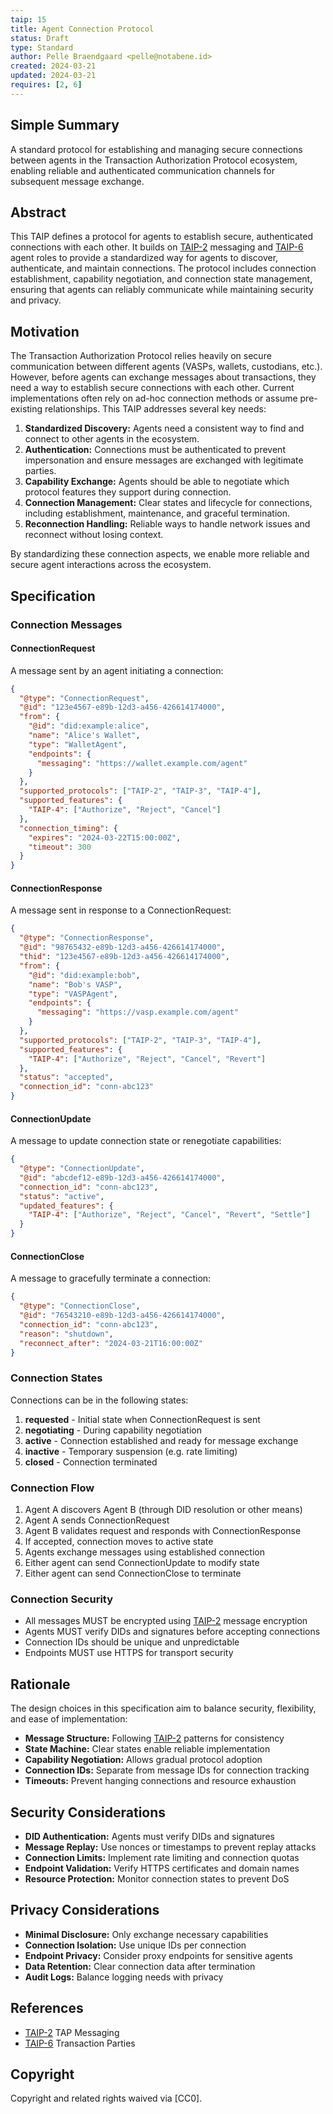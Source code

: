 ```yaml
---
taip: 15
title: Agent Connection Protocol
status: Draft
type: Standard
author: Pelle Braendgaard <pelle@notabene.id>
created: 2024-03-21
updated: 2024-03-21
requires: [2, 6]
---
```


## Simple Summary

A standard protocol for establishing and managing secure connections between agents in the Transaction Authorization Protocol ecosystem, enabling reliable and authenticated communication channels for subsequent message exchange.

## Abstract

This TAIP defines a protocol for agents to establish secure, authenticated connections with each other. It builds on [TAIP-2] messaging and [TAIP-6] agent roles to provide a standardized way for agents to discover, authenticate, and maintain connections. The protocol includes connection establishment, capability negotiation, and connection state management, ensuring that agents can reliably communicate while maintaining security and privacy.

## Motivation

The Transaction Authorization Protocol relies heavily on secure communication between different agents (VASPs, wallets, custodians, etc.). However, before agents can exchange messages about transactions, they need a way to establish secure connections with each other. Current implementations often rely on ad-hoc connection methods or assume pre-existing relationships. This TAIP addresses several key needs:

1. **Standardized Discovery:** Agents need a consistent way to find and connect to other agents in the ecosystem.
2. **Authentication:** Connections must be authenticated to prevent impersonation and ensure messages are exchanged with legitimate parties.
3. **Capability Exchange:** Agents should be able to negotiate which protocol features they support during connection.
4. **Connection Management:** Clear states and lifecycle for connections, including establishment, maintenance, and graceful termination.
5. **Reconnection Handling:** Reliable ways to handle network issues and reconnect without losing context.

By standardizing these connection aspects, we enable more reliable and secure agent interactions across the ecosystem.

## Specification

### Connection Messages

#### ConnectionRequest

A message sent by an agent initiating a connection:

```json
{
  "@type": "ConnectionRequest",
  "@id": "123e4567-e89b-12d3-a456-426614174000",
  "from": {
    "@id": "did:example:alice",
    "name": "Alice's Wallet",
    "type": "WalletAgent",
    "endpoints": {
      "messaging": "https://wallet.example.com/agent"
    }
  },
  "supported_protocols": ["TAIP-2", "TAIP-3", "TAIP-4"],
  "supported_features": {
    "TAIP-4": ["Authorize", "Reject", "Cancel"]
  },
  "connection_timing": {
    "expires": "2024-03-22T15:00:00Z",
    "timeout": 300
  }
}
```

#### ConnectionResponse

A message sent in response to a ConnectionRequest:

```json
{
  "@type": "ConnectionResponse",
  "@id": "98765432-e89b-12d3-a456-426614174000",
  "thid": "123e4567-e89b-12d3-a456-426614174000",
  "from": {
    "@id": "did:example:bob",
    "name": "Bob's VASP",
    "type": "VASPAgent",
    "endpoints": {
      "messaging": "https://vasp.example.com/agent"
    }
  },
  "supported_protocols": ["TAIP-2", "TAIP-3", "TAIP-4"],
  "supported_features": {
    "TAIP-4": ["Authorize", "Reject", "Cancel", "Revert"]
  },
  "status": "accepted",
  "connection_id": "conn-abc123"
}
```

#### ConnectionUpdate

A message to update connection state or renegotiate capabilities:

```json
{
  "@type": "ConnectionUpdate",
  "@id": "abcdef12-e89b-12d3-a456-426614174000",
  "connection_id": "conn-abc123",
  "status": "active",
  "updated_features": {
    "TAIP-4": ["Authorize", "Reject", "Cancel", "Revert", "Settle"]
  }
}
```

#### ConnectionClose

A message to gracefully terminate a connection:

```json
{
  "@type": "ConnectionClose",
  "@id": "76543210-e89b-12d3-a456-426614174000",
  "connection_id": "conn-abc123",
  "reason": "shutdown",
  "reconnect_after": "2024-03-21T16:00:00Z"
}
```

### Connection States

Connections can be in the following states:

1. **requested** - Initial state when ConnectionRequest is sent
2. **negotiating** - During capability negotiation
3. **active** - Connection established and ready for message exchange
4. **inactive** - Temporary suspension (e.g. rate limiting)
5. **closed** - Connection terminated

### Connection Flow

1. Agent A discovers Agent B (through DID resolution or other means)
2. Agent A sends ConnectionRequest
3. Agent B validates request and responds with ConnectionResponse
4. If accepted, connection moves to active state
5. Agents exchange messages using established connection
6. Either agent can send ConnectionUpdate to modify state
7. Either agent can send ConnectionClose to terminate

### Connection Security

- All messages MUST be encrypted using [TAIP-2] message encryption
- Agents MUST verify DIDs and signatures before accepting connections
- Connection IDs should be unique and unpredictable
- Endpoints MUST use HTTPS for transport security

## Rationale

The design choices in this specification aim to balance security, flexibility, and ease of implementation:

- **Message Structure:** Following [TAIP-2] patterns for consistency
- **State Machine:** Clear states enable reliable implementation
- **Capability Negotiation:** Allows gradual protocol adoption
- **Connection IDs:** Separate from message IDs for connection tracking
- **Timeouts:** Prevent hanging connections and resource exhaustion

## Security Considerations

- **DID Authentication:** Agents must verify DIDs and signatures
- **Message Replay:** Use nonces or timestamps to prevent replay attacks
- **Connection Limits:** Implement rate limiting and connection quotas
- **Endpoint Validation:** Verify HTTPS certificates and domain names
- **Resource Protection:** Monitor connection states to prevent DoS

## Privacy Considerations

- **Minimal Disclosure:** Only exchange necessary capabilities
- **Connection Isolation:** Use unique IDs per connection
- **Endpoint Privacy:** Consider proxy endpoints for sensitive agents
- **Data Retention:** Clear connection data after termination
- **Audit Logs:** Balance logging needs with privacy

## References

* [TAIP-2] TAP Messaging
* [TAIP-6] Transaction Parties

[TAIP-2]: ./taip-2 "TAP Messaging"
[TAIP-6]: ./taip-6 "Transaction Parties"

## Copyright

Copyright and related rights waived via [CC0]. 